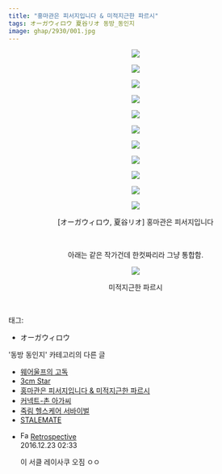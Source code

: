 ```yaml
---
title: "홍마관은 피서지입니다 & 미적지근한 파르시"
tags: オーガウィロウ 夏谷リオ 동방_동인지
image: ghap/2930/001.jpg
---
```

<div class="article">
<p style="text-align: center; clear: none; float: none;"><img src="{{ site.nasurl }}/ghap/2930/001.jpg"/></p>
<p style="text-align: center; clear: none; float: none;"><img src="{{ site.nasurl }}/ghap/2930/002.jpg"/></p>
<p style="text-align: center; clear: none; float: none;"><img src="{{ site.nasurl }}/ghap/2930/003.jpg"/></p>
<p style="text-align: center; clear: none; float: none;"><img src="{{ site.nasurl }}/ghap/2930/004.jpg"/></p>
<p style="text-align: center; clear: none; float: none;"><img src="{{ site.nasurl }}/ghap/2930/005.jpg"/></p>
<p style="text-align: center; clear: none; float: none;"><img src="{{ site.nasurl }}/ghap/2930/006.jpg"/></p>
<p style="text-align: center; clear: none; float: none;"><img src="{{ site.nasurl }}/ghap/2930/007.jpg"/></p>
<p style="text-align: center; clear: none; float: none;"><img src="{{ site.nasurl }}/ghap/2930/008.jpg"/></p>
<p style="text-align: center; clear: none; float: none;"><img src="{{ site.nasurl }}/ghap/2930/009.jpg"/></p>
<p style="text-align: center; clear: none; float: none;"><img src="{{ site.nasurl }}/ghap/2930/010.jpg"/></p>
<p style="text-align: center; clear: none; float: none;"><img src="{{ site.nasurl }}/ghap/2930/011.jpg"/></p>
<p style="text-align: center; clear: none; float: none;">[オーガウィロウ, 夏谷リオ] 홍마관은 피서지입니다</p>
<p style="text-align: center; clear: none; float: none;"><br/></p>
<p style="text-align: center; clear: none; float: none;">아래는 같은 작가건데 한컷짜리라 그냥 통합함.</p>
<p style="text-align: center; clear: none; float: none;"><img src="{{ site.nasurl }}/ghap/2930/012.jpg"/></p>
<p style="text-align: center; clear: none; float: none;">미적지근한 파르시<br/></p>
<p><br/></p>
</div><div class="tagTrail">
<p>태그: </p>
<ul>
<li>オーガウィロウ</li>
</ul>
</div><div class="another">
<p>'동방 동인지' 카테고리의 다른 글</p>
<ul>
<li><a href="/2016-12-19-ghap_2941">웨어울프의 고독</a></li>
<li><a href="/2016-12-17-ghap_2934">3cm Star</a></li>
<li><a href="/2016-12-17-ghap_2930">홍마관은 피서지입니다 &amp; 미적지근한 파르시</a></li>
<li><a href="/2016-12-17-ghap_2928">커넥트-촌 아가씨</a></li>
<li><a href="/2016-12-17-ghap_2927">죽림 헬스케어 서바이벌</a></li>
<li><a href="/2016-12-17-ghap_2924">STALEMATE</a></li>
</ul>
</div><div class="cb_module cb_fluid">
<div class="cb_wrt cb_profile">
<div class="comment">
<ul>
<li class="cb_thumb_off" id="comment14875618">
<div class="cb_comment_area">
<div class="cb_info_area">
<div class="cb_section">
<span class="cb_nick_name"><img alt="Favicon of http://retropective53.tistory.com" height="16" onerror="this.onerror=null;this.parentNode.removeChild(this)" src="http://retropective53.tistory.com/favicon.ico" width="16"/> <a href="http://retropective53.tistory.com" onclick="return openLinkInNewWindow(this)">Retrospective</a></span>
</div>
<div class="cb_section">
<span class="cb_date">2016.12.23 02:33 </span>
</div>
</div>
<div class="cb_dsc_comment">
<p class="cb_dsc">
											이 서클 레이사쿠 오짐 ㅇㅇ
										</p>
</div>
</div></li>
</ul>
</div>
</div><!-- commentList close -->
</div>